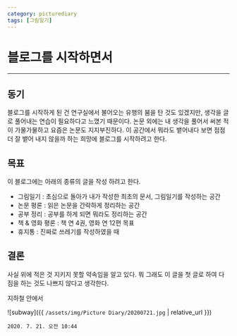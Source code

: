 ```yaml
---
category: picturediary
tags: [그림일기]
---
```


# 블로그를 시작하면서
- - - -
## 동기
블로그를 시작하게 된 건 연구실에서 불어오는 유행의 붐을 탄 것도 있겠지만, 생각을 글로 풀어내는 연습이 필요하다고 느꼈기 때문이다. 논문 외에는 내 생각을 풀어서 써본 적이 가물가물하고 요즘은 논문도 지지부진하다. 이 공간에서 뭐라도 뱉어내다 보면 점점 더 잘 뱉어 내지 않을까 하는 희망에 블로그를 시작하려고 한다.

## 목표
이 블로그에는 아래의 종류의 글을 작성 하려고 한다.
* 그림일기 : 초심으로 돌아가 내가 작성한 최초의 문서, 그림일기를 작성하는 공간
* 논문 평론 : 읽은 논문을 간략하게 정리하는 공간
* 공부 정리 : 공부를 하게 되면 뭐라도 정리하는 공간
* 책 & 영화 평론 : 책 연 4권, 영화 연 12편 목표
* 휴지통 : 진짜로 쓰레기를 작성하였을 때

## 결론
사실 위에 적은 것 지키지 못할 약속임을 알고 있다. 뭐 그래도 이 글을 첫 글로 하여 다짐을 하는 것도 나쁘지 않다고 생각한다.

지하철 안에서

![subway]({{ `/assets/img/Picture Diary/20200721.jpg` | relative_url }})

`2020. 7. 21. 오전 10:44`
